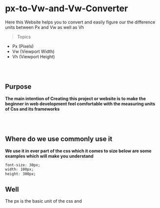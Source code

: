 # px-to-Vw-and-Vw-Converter

Here this Website helps you to convert and easily figure our the difference units between Px and Vw as well as Vh

> Topics

- Px (Pixels)
- Vw (Viewport Width)
- Vh (Viewport Height)

<br>
<br>

## Purpose

**The main intention of Creating this project or website is to make the beginner in web development feel comfortable with the measuring units of Css and its frameworks**

<br>
<br>

## Where do we use commonly use it

**We use it in ever part of the css which it comes to size below are some examples which will make you understand**

```css
font-size: 30px;
width: 100px;
height: 300px;
```

## Well

The px is the basic unit of the css and
